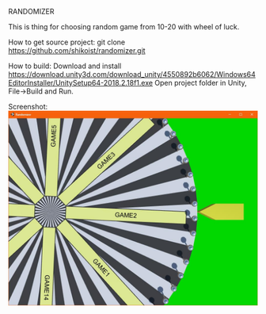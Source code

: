 ﻿RANDOMIZER

This is thing for choosing random game from 10-20 with wheel of luck.

How to get source project:
git clone https://github.com/shikoist/randomizer.git

How to build:
Download and install
https://download.unity3d.com/download_unity/4550892b6062/Windows64EditorInstaller/UnitySetup64-2018.2.18f1.exe
Open project folder in Unity, File->Build and Run.

Screenshot:
![screen00.jpg](screenshots/screen00.jpg)
